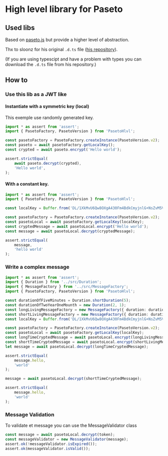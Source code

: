 # High level library for Paseto

## Used libs 

Based on [paseto.js](https://www.npmjs.com/package/paseto.js) but provide a higher level of abstraction.

Thx to sloonz for his original `.d.ts` file ([his repository](https://github.com/sloonz/paseto.js)).

(If you are using typescipt and have a problem with types you can download the `.d.ts` file from his repository.)

## How to

### Use this lib as a JWT like

#### Instantiate with a symmetric key (local)

This exemple use randomly generated key.

```typescript
import * as assert from 'assert';
import { PasetoFactory, PasetoVersion } from 'PasetoHlvl';

const pasetoFactory = PasetoFactory.createInstance(PasetoVersion.v2);
const paseto = await pasetoFactory.getLocalKey();
const crypted = await paseto.encrypt('Hello world');

assert.strictEqual(
    await paseto.decrypt(crypted),
    'Hello world',
);
```

#### With a constant key.

```typescript
import * as assert from 'assert';
import { PasetoFactory, PasetoVersion } from 'PasetoHlvl';

const localKey = Buffer.from('DL/1XkMvU6Qw8OXgA430Fm4BdkCmyjnlG+NsZvM5VCc=', 'base64');

const pasetoFactory = PasetoFactory.createInstance(PasetoVersion.v2);
const pasetoLocal = await pasetoFactory.getLocalKey(localKey);
const cryptedMessage = await pasetoLocal.encrypt('Hello world');
const message = await pasetoLocal.decrypt(cryptedMessage);

assert.strictEqual(
    message,
    'hello world'
);
```

### Write a complex message

```typescript
import * as assert from 'assert';
import { Duration } from '../src/Duration';
import { MessageFactory } from '../src/MessageFactory';
import { PasetoFactory, PasetoVersion } from 'PasetoHlvl';

const durationOfFiveMinutes = Duration.shortDuration(5);
const durationOfTwoYearOneMounth = new Duration(2, 1);
const longLivingMessageFactory = new MessageFactory({ duration: durationOfTwoYearOneMounth });
const shortLivingMessageFactory = new MessageFactory({ duration: durationOfFiveMinutes });
const localKey = Buffer.from('DL/1XkMvU6Qw8OXgA430Fm4BdkCmyjnlG+NsZvM5VCc=', 'base64');

const pasetoFactory = PasetoFactory.createInstance(PasetoVersion.v2);
const pasetoLocal = await pasetoFactory.getLocalKey(localKey);
const longTimeCryptedMessage = await pasetoLocal.encrypt(longLivingMessageFactory.createMessage(hello: world));
const shortTimeCryptedMessage = await pasetoLocal.encrypt(shortLivingMessageFactory.createMessage(hello: world));
let message = await pasetoLocal.decrypt(longTimeCryptedMessage);

assert.strictEqual(
    message.hello,
    'world'
);

message = await pasetoLocal.decrypt(shortTimeCryptedMessage);

assert.strictEqual(
    message.hello,
    'world'
);

```

### Message Validation

To validate et message you can use the MessageValidator class

```typescript
const message = await pasetoLocal.decrypt(token);
const messageValidator = new MessageValidator(message);
assert.ok(!messageValidator.isExpired());
assert.ok(messageValidator.isValid());
```
